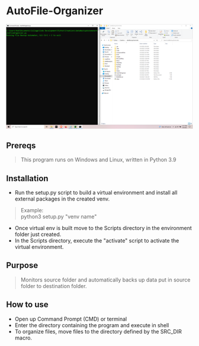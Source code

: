 # AutoFile-Organizer
![alt text](https://github.com/ngimb64/AutoFile-Organizer/blob/main/AutoFileOrganizer.png?raw=true)

## Prereqs
> This program runs on Windows and Linux, written in Python 3.9

## Installation
- Run the setup.py script to build a virtual environment and install all external packages in the created venv.

> Example:<br>
> python3 setup.py "venv name"

- Once virtual env is built move to the Scripts directory in the environment folder just created.
- In the Scripts directory, execute the "activate" script to activate the virtual environment.


## Purpose
> Monitors source folder and automatically backs up data put in source folder to destination folder.

## How to use
- Open up Command Prompt (CMD) or terminal
- Enter the directory containing the program and execute in shell
- To organize files, move files to the directory defined by the SRC_DIR macro.